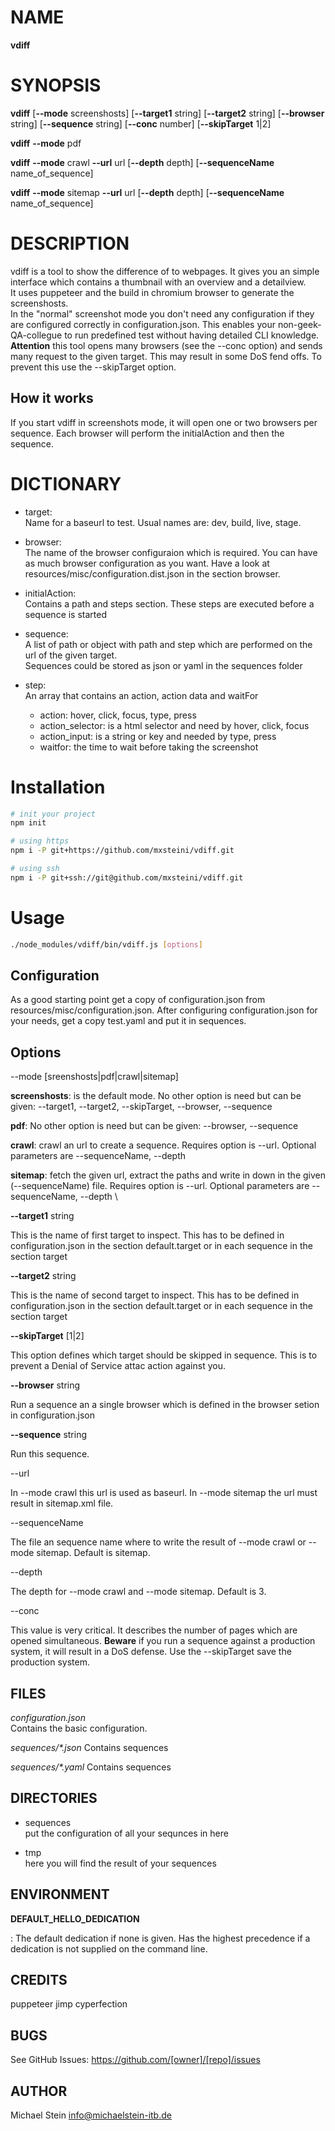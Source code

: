 # NAME

**vdiff**

# SYNOPSIS

**vdiff** [**--mode** screenshosts] [**--target1** string] [**--target2** string] [**--browser** string] [**--sequence** string] [**--conc** number] [**--skipTarget** 1|2]

**vdiff** **--mode** pdf

**vdiff** **--mode** crawl **--url** url [**--depth** depth] [**--sequenceName** name_of_sequence]

**vdiff** **--mode** sitemap **--url** url [**--depth** depth] [**--sequenceName** name_of_sequence]

# DESCRIPTION

vdiff is a tool to show the difference of to webpages. It gives you an simple interface which contains a thumbnail with an overview and a detailview. \
It uses puppeteer and the build in chromium browser to generate the screenshosts. \
In the "normal" screenshot mode you don't need any configuration if they are configured correctly in configuration.json. This enables your non-geek-QA-collegue to run predefined test without having detailed CLI knowledge.\
**Attention** this tool opens many browsers (see the --conc option) and sends many request to the given target. This may result in some DoS fend offs. To prevent this use the --skipTarget option.

## How it works

If you start vdiff in screenshots mode, it will open one or two browsers per sequence. Each browser will perform the initialAction and then the sequence.

# DICTIONARY

* target: \
Name for a baseurl to test. Usual names are: dev, build, live, stage.
  
* browser: \
The name of the browser configuraion which is required. You can have as much browser configuration as you want. Have a look at resources/misc/configuration.dist.json in the section browser.

* initialAction: \
Contains a path and steps section. These steps are executed before a sequence is started

* sequence: \
A list of path or object with path and step which are performed on the url of the given target. \
  Sequences could be stored as json or yaml in the sequences folder
  
* step: \
An array that contains an action, action data and waitFor
  * action: hover, click, focus, type, press
  * action_selector: is a html selector and need by hover, click, focus
  * action_input: is a string or key and needed by type, press
  * waitfor: the time to wait before taking the screenshot 

# Installation
```bash
# init your project
npm init

# using https
npm i -P git+https://github.com/mxsteini/vdiff.git

# using ssh
npm i -P git+ssh://git@github.com/mxsteini/vdiff.git
```

# Usage
```bash
./node_modules/vdiff/bin/vdiff.js [options]
```

## Configuration
As a good starting point get a copy of configuration.json from resources/misc/configuration.json.
After configuring configuration.json for your needs, get a copy test.yaml and put it in sequences.

## Options

--mode [sreenshosts|pdf|crawl|sitemap]

**screenshosts**: is the default mode. No other option is need but can be given: --target1, --target2, --skipTarget, --browser, --sequence

**pdf**: No other option is need but can be given: --browser, --sequence

**crawl**: crawl an url to create a sequence. Requires option is --url. Optional parameters are --sequenceName, --depth

**sitemap**: fetch the given url, extract the paths and write in down in the given (--sequenceName) file. Requires option is --url. Optional parameters are --sequenceName, --depth \

**--target1** string

This is the name of first target to inspect. This has to be defined in configuration.json in the section default.target or in each sequence in the section target 

**--target2** string

This is the name of second target to inspect. This has to be defined in configuration.json in the section default.target or in each sequence in the section target

**--skipTarget** [1|2]

This option defines which target should be skipped in sequence. This is to prevent a Denial of Service attac action against you. 

**--browser** string

Run a sequence an a single browser which is defined in the browser setion in configuration.json 

**--sequence** string

Run this sequence.

--url

In --mode crawl this url is used as baseurl. In --mode sitemap the url must result in sitemap.xml file.

--sequenceName

The file an sequence name where to write the result of --mode crawl or --mode sitemap. Default is sitemap.

--depth

The depth for --mode crawl and --mode sitemap. Default is 3.

--conc

This value is very critical. It describes the number of pages which are opened simultaneous. **Beware** if you run a sequence against a production system, it will result in a DoS defense. Use the --skipTarget save the production system.

## FILES

*configuration.json*\
Contains the basic configuration. 

*sequences/\*.json*
Contains sequences

*sequences/\*.yaml*
Contains sequences

## DIRECTORIES

* sequences \
put the configuration of all your sequnces in here
  
* tmp \
here you will find the result of your sequences

## ENVIRONMENT

**DEFAULT_HELLO_DEDICATION**

:   The default dedication if none is given. Has the highest precedence
if a dedication is not supplied on the command line.

## CREDITS

puppeteer
jimp
cyperfection

## BUGS

See GitHub Issues: <https://github.com/[owner]/[repo]/issues>

## AUTHOR

Michael Stein <info@michaelstein-itb.de>

